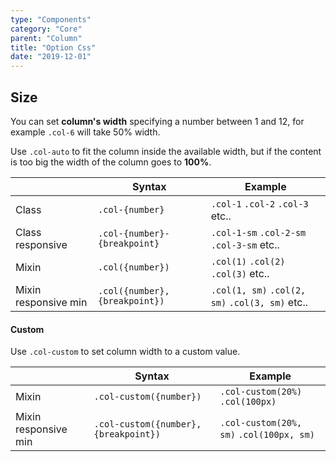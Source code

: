 ```yaml
---
type: "Components"
category: "Core"
parent: "Column"
title: "Option Css"
date: "2019-12-01"
---
```


## Size

You can set **column's width** specifying a number between 1 and 12, for example `.col-6` will take 50% width.

Use `.col-auto` to fit the column inside the available width, but if the content is too big the width of the column goes to **100%**.

<div class="table-scroll">

|                         | Syntax                                    | Example                       |
| ----------------------- | ----------------------------------------- | ----------------------------- |
| Class                   | `.col-{number}`                           | `.col-1` `.col-2` `.col-3` etc..                |
| Class responsive        | `.col-{number}-{breakpoint}`             | `.col-1-sm` `.col-2-sm` `.col-3-sm` etc..                |
| Mixin                   | `.col({number})`                          | `.col(1)` `.col(2)` `.col(3)` etc..                     |
| Mixin responsive min    | `.col({number}, {breakpoint})`            | `.col(1, sm)` `.col(2, sm)` `.col(3, sm)` etc..                 |

</div>

<demo>
  <demovanilla src="vanilla/components/core/column/size" mode="grid">
  </demovanilla>
  <demovanilla src="vanilla/components/core/column/nested" mode="grid-nested">
  </demovanilla>
</demo>

#### Custom

Use `.col-custom` to set column width to a custom value.

<div class="table-scroll">

|                         | Syntax                                    | Example                       |
| ----------------------- | ----------------------------------------- | ----------------------------- |
| Mixin                   | `.col-custom({number})`                   | `.col-custom(20%)` `.col(100px)`                     |
| Mixin responsive min    | `.col-custom({number}, {breakpoint})`     | `.col-custom(20%, sm)` `.col(100px, sm)`                 |

</div>

<demo>
  <demovanilla src="vanilla/components/core/column/custom" mode="grid">
  </demovanilla>
</demo>
